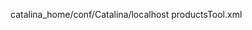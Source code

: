 catalina_home/conf/Catalina/localhost
productsTool.xml

<Context 
  docBase="/media/pgu/workspace/pgu-tool-product/WebContent" 
  path="/productsTool" 
  cachingAllowed="false"
  override="false" > 
</Context>
